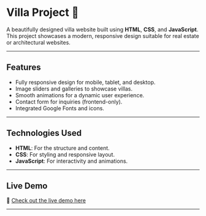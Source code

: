 # Villa Project 🌟

A beautifully designed villa website built using **HTML**, **CSS**, and **JavaScript**. This project showcases a modern, responsive design suitable for real estate or architectural websites.

---

## **Features**
- Fully responsive design for mobile, tablet, and desktop.
- Image sliders and galleries to showcase villas.
- Smooth animations for a dynamic user experience.
- Contact form for inquiries (frontend-only).
- Integrated Google Fonts and icons.

---

## **Technologies Used**
- **HTML**: For the structure and content.
- **CSS**: For styling and responsive layout.
- **JavaScript**: For interactivity and animations.

---

## **Live Demo**
🎉 [Check out the live demo here](https://pandenakeerthi.github.io/VillaProject/)

---


